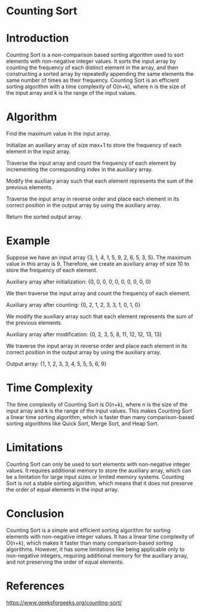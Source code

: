 # Counting Sort 

# Introduction

Counting Sort is a non-comparison based sorting algorithm used to sort elements with non-negative integer values. 
It sorts the input array by counting the frequency of each distinct element in the array, and then constructing a sorted array by repeatedly appending the same elements the same number of times as their frequency. 
Counting Sort is an efficient sorting algorithm with a time complexity of O(n+k), where n is the size of the input array and k is the range of the input values.

# Algorithm

Find the maximum value in the input array.

Initialize an auxiliary array of size max+1 to store the frequency of each element in the input array.

Traverse the input array and count the frequency of each element by incrementing the corresponding index in the auxiliary array.

Modify the auxiliary array such that each element represents the sum of the previous elements.

Traverse the input array in reverse order and place each element in its correct position in the output array by using the auxiliary array.

Return the sorted output array.

# Example

Suppose we have an input array {3, 1, 4, 1, 5, 9, 2, 6, 5, 3, 5}. The maximum value in this array is 9. Therefore, we create an auxiliary array of size 10 to store the frequency of each element.

Auxiliary array after initialization: {0, 0, 0, 0, 0, 0, 0, 0, 0, 0}

We then traverse the input array and count the frequency of each element.

Auxiliary array after counting: {0, 2, 1, 2, 3, 3, 1, 0, 1, 0}

We modify the auxiliary array such that each element represents the sum of the previous elements.

Auxiliary array after modification: {0, 2, 3, 5, 8, 11, 12, 12, 13, 13}

We traverse the input array in reverse order and place each element in its correct position in the output array by using the auxiliary array.

Output array: {1, 1, 2, 3, 3, 4, 5, 5, 5, 6, 9}

# Time Complexity

The time complexity of Counting Sort is O(n+k), where n is the size of the input array and k is the range of the input values. 
This makes Counting Sort a linear time sorting algorithm, which is faster than many comparison-based sorting algorithms like Quick Sort, Merge Sort, and Heap Sort.

# Limitations

Counting Sort can only be used to sort elements with non-negative integer values. 
It requires additional memory to store the auxiliary array, which can be a limitation for large input sizes or limited memory systems. 
Counting Sort is not a stable sorting algorithm, which means that it does not preserve the order of equal elements in the input array.

# Conclusion

Counting Sort is a simple and efficient sorting algorithm for sorting elements with non-negative integer values. 
It has a linear time complexity of O(n+k), which makes it faster than many comparison-based sorting algorithms. 
However, it has some limitations like being applicable only to non-negative integers, requiring additional memory for the auxiliary array, and not preserving the order of equal elements.

# References 
https://www.geeksforgeeks.org/counting-sort/


